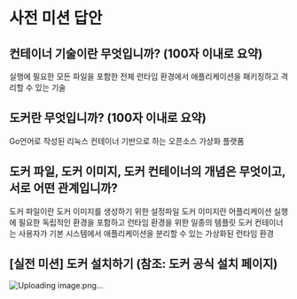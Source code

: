 # 사전 미션 답안
##  컨테이너 기술이란 무엇입니까? (100자 이내로 요약)

실행에 필요한 모든 파일을 포함한 전체 런타임 환경에서 애플리케이션을 패키징하고 
격리할 수 있는 기술

## 도커란 무엇입니까? (100자 이내로 요약)
Go언어로 작성된 리눅스 컨테이너 기반으로 하는 오픈소스 가상화 플랫폼

## 도커 파일, 도커 이미지, 도커 컨테이너의 개념은 무엇이고, 서로 어떤 관계입니까?
도커 파일이란 도커 이미지를 생성하기 위한 설정파일
도커 이미지란 어플리케이션 실행에 필요한 독립적인 환경을 포함하고 런타임 환경을 위한 
일종의 템플릿
도커 컨테이너는 사용자가 기본 시스템에서 애플리케이션을 분리할 수 있는 가상화된 런타임 
환경

## [실전 미션] 도커 설치하기 (참조: 도커 공식 설치 페이지)

![Uploading image.png…]()
